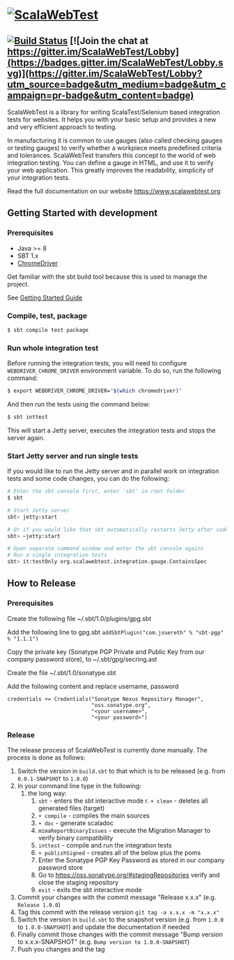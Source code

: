 # [![ScalaWebTest](https://www.scalawebtest.org/images/swt-logo-light.png)](http://www.scalawebtest.org)

## [![Build Status](https://travis-ci.org/unic/ScalaWebTest.svg?branch=master)](https://travis-ci.org/unic/ScalaWebTest) [![Join the chat at https://gitter.im/ScalaWebTest/Lobby](https://badges.gitter.im/ScalaWebTest/Lobby.svg)](https://gitter.im/ScalaWebTest/Lobby?utm_source=badge&utm_medium=badge&utm_campaign=pr-badge&utm_content=badge)

ScalaWebTest is a library for writing ScalaTest/Selenium based integration tests for websites. It helps you with your basic setup and provides a new and very efficient approach to testing.

In manufacturing it is common to use gauges (also called checking gauges or testing gauges) to verify whether a workpiece meets predefined criteria and tolerances. ScalaWebTest transfers this concept to the world of web integration testing. You can define a gauge in HTML, and use it to verify your web application. This greatly improves the readability, simplicity of your integration tests.

Read the full documentation on our website <https://www.scalawebtest.org>

## Getting Started with development

### Prerequisites

* Java >= 8
* SBT 1.x
* [ChromeDriver](http://chromedriver.chromium.org/)

Get familiar with the sbt build tool because this is used to manage the project.

See [Getting Started Guide](https://www.scala-sbt.org/1.x/docs/Getting-Started.html)

### Compile, test, package

```bash
$ sbt compile test package
```

### Run whole integration test

Before running the integration tests, you will need to configure `WEBDRIVER_CHROME_DRIVER` environment variable. To do so, run the following command:

```bash
$ export WEBDRIVER_CHROME_DRIVER="$(which chromedriver)"
```

And then run the tests using the command below:

```bash
$ sbt inttest
```

This will start a Jetty server, executes the integration tests and stops the server again.

### Start Jetty server and run single tests

If you would like to run the Jetty server and in parallel work on integration tests and some code changes,
you can do the following:

```bash
# Enter the sbt console first, enter 'sbt' in root folder
$ sbt

# Start Jetty server
sbt> jetty:start

# Or if you would like that sbt automatically restarts Jetty after code changes then do:
sbt> ~jetty:start

# Open separate command window and enter the sbt console agains
# Run a single integration tests
sbt> it:testOnly org.scalawebtest.integration.gauge.ContainsSpec
```

## How to Release

### Prerequisites

Create the following file ~/.sbt/1.0/plugins/gpg.sbt

Add the following line to gpg.sbt
`addSbtPlugin("com.jsuereth" % "sbt-pgp" % "1.1.1")`

Copy the private key (Sonatype PGP Private and Public Key from our company password store), to ~/.sbt/gpg/secring.ast

Create the file  ~/.sbt/1.0/sonatype.sbt

Add the following content and replace username, password

```scalas
credentials += Credentials("Sonatype Nexus Repository Manager",
                           "oss.sonatype.org",
                           "<your username>",
                           "<your password>")
```

### Release

The release process of ScalaWebTest is currently done manually. The process is done as follows:

1. Switch the version in `build.sbt` to that which is to be released (e.g. from `0.0.1-SNAPSHOT` to `1.0.0`)
1. In your command line type in the following:
	1. the long way:
		1. `sbt` - enters the sbt interactive mode
		r. `+ clean` - deletes all generated files (target)
		1. `+ compile` - compiles the main sources
		1. `+ doc` - generate scaladoc
		1. `mimaReportBinaryIssues` - execute the Migration Manager to verify binary compatibility
		1. `inttest` - compile and run the integration tests
		1. `+ publishSigned` - creates all of the below plus the poms
		1. Enter the Sonatype PGP Key Password as stored in our company password store
		1. Go to <https://oss.sonatype.org/#stagingRepositories> verify and close the staging repository
		1. `exit` - exits the sbt interactive mode
1. Commit your changes with the commit message "Release x.x.x" (e.g. `Release 1.0.0`)
1. Tag this commit with the release version `git tag -a x.x.x -m "x.x.x"`
1. Switch the version in `build.sbt` to the snapshot version (e.g. from `1.0.0` to `1.0.0-SNAPSHOT`) and update the documentation if needed
1. Finally commit those changes with the commit message "Bump version to x.x.x-SNAPSHOT" (e.g. `Bump version to 1.0.0-SNAPSHOT`)
1. Push you changes and the tag
